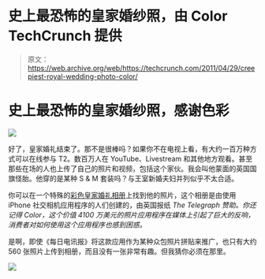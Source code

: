 # 史上最恐怖的皇家婚纱照，由 Color TechCrunch 提供

> 原文：<https://web.archive.org/web/https://techcrunch.com/2011/04/29/creepiest-royal-wedding-photo-color/>

# 史上最恐怖的皇家婚纱照，感谢色彩

![](img/874907c31790a70e41a1545be6811b85.png)

好了，皇家婚礼结束了。那不是很棒吗？如果你不在电视上看，有大约一百万种方式可以在线参与 T2。数百万人在 YouTube、Livestream 和其他地方观看。甚至那些在场的人也上传了自己的照片和视频，包括这个家伙。我会叫他蒙面的英国国旗怪胎。他穿的是某种 S & M 套装吗？与王室新婚夫妇并列似乎不太合适。

你可以在一个特殊的[彩色皇家婚礼相册](https://web.archive.org/web/20230204113115/http://www.color.com/royalwedding)上找到他的照片，这个相册是由使用 iPhone 社交相机应用程序的人们创建的，由英国报纸 *The Telegraph 赞助。你还记得 Color，这个价值 4100 万美元的照片应用程序在媒体上引起了巨大的反响，消费者对如何使用这个应用程序也感到困惑。*

是啊，即使《每日电讯报》将这款应用作为某种众包照片拼贴来推广，也只有大约 560 张照片上传到相册，而且没有一张非常有趣。但我猜你必须在那里。

![](img/14db44a3dc6647a6cdedb4d939f58a57.png)